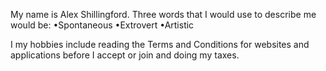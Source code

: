 My name is Alex Shillingford. Three words that I would use to describe me would be: •Spontaneous
•Extrovert
•Artistic

I my hobbies include reading the Terms and Conditions for websites and applications before I accept or join and doing my taxes.
